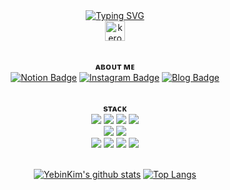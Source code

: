 
<div align=center>
<br><br>
  
[![Typing SVG](https://readme-typing-svg.herokuapp.com?font=Jersey+20&size=25&pause=1000&color=9999FF&center=true&repeat=false&random=false&width=435&lines=KIMSOYE)](https://git.io/typing-svg)
<br>
<a href="https://emoji.gg/emoji/2550-keroppiexcited"><img src="https://cdn3.emoji.gg/emojis/2550-keroppiexcited.gif" width="32px" height="32px" alt="keroppiexcited"></a>
<br><br>

 **ᴀʙᴏᴜᴛ ᴍᴇ** 
<br>
[![Notion Badge](https://img.shields.io/badge/-Notion-92a8d1?logo=notion&logoColor=white&link=https://blog.naver.com/eyosmik)](https://blog.naver.com/eyosmik)
[![Instagram Badge](https://img.shields.io/badge/-Instagram-9999FF?logo=instagram&logoColor=white&link=https://www.instagram.com/주소)](https://www.instagram.com/주소)
[![Blog Badge](https://img.shields.io/badge/-Blog-92a8d1?logo=naver&logoColor=white&link=https://blog.naver.com/eyosmik)](https://blog.naver.com/eyosmik)
<br><br>


**sᴛᴀᴄᴋ** 
<br>
 <img src="https://img.shields.io/badge/Java-007396.svg?logo=java&logoColor=white">
 <img src="https://img.shields.io/badge/Spring-6DB33F?style=flate&logo=Spring&logoColor=white">
 <img src="https://img.shields.io/badge/JavaScript-F7DF1E.svg?logo=javascript&logoColor=black">
 <img src="https://img.shields.io/badge/jQuery-0769AD.svg?logo=jQuery&logoColor=white"><br> 
 <img src="https://img.shields.io/badge/HTML-E34F26.svg?logo=html5&logoColor=white">
 <img src="https://img.shields.io/badge/CSS-1572B6.svg?logo=css3&logoColor=white"><br>
 <img src="https://img.shields.io/badge/Eclipse IDE-2C2255?style=flate&logo=Eclipse IDE&logoColor=white">
 <img src="https://img.shields.io/badge/Oracle-F00000.svg?logo=oracle&logoColor=white">
 <img src="https://img.shields.io/badge/mysql-4479A1.svg?logo=mysql&logoColor=white">
 <img src="https://img.shields.io/badge/Visual Studio Code-007ACC?style=flate&logo=Visual Studio Code&logoColor=white">
<br><br>


[![YebinKim's github stats](https://github-readme-stats.vercel.app/api?username=skoiyme&count_private=true&custom_title=SOYE&nbsp;HUB&nbsp;🐇..:¨·.·¨:&bg_color=30,92a8d1,f7cac9&title_color=fff&text_color=fff)](https://github.com/skoiyme/github-readme-stats)
[![Top Langs](https://github-readme-stats.vercel.app/api/top-langs/?username=skoiyme&layout=compact&custom_title=&nbsp;Language&nbsp;📖&bg_color=30,f7cac9,92a8d1&title_color=fff&text_color=fff)](https://github.com/anuraghazra/github-readme-stats)


</div>
